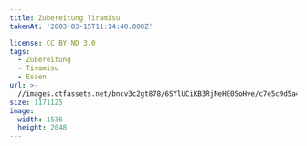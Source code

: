 ```yaml
---
title: Zubereitung Tiramisu
takenAt: '2003-03-15T11:14:40.000Z'

license: CC BY-ND 3.0
tags:
  - Zubereitung
  - Tiramisu
  - Essen
url: >-
  //images.ctfassets.net/bncv3c2gt878/6SYlUCiKB3RjNeHE0SoHve/c7e5c9d5a45db6290ca14b3d67b6bdb1/zubereitung-tiramisu_4559751863_o
size: 1171125
image:
  width: 1536
  height: 2048
---
```

